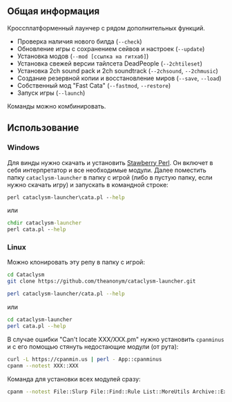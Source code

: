 ## Общая информация
Кроссплатформенный лаунчер с рядом дополнительных функций.
- Проверка наличия нового билда (`--check`)
- Обновление игры с сохранением сейвов и настроек (`--update`)
- Установка модов (`--mod [ссылка на гитхаб]`)
- Установка свежей версии тайлсета DeadPeople (`--2chtileset`)
- Установка 2ch sound pack и 2ch soundtrack (`--2chsound`, `--2chmusic`)
- Создание резервной копии и восстановление миров (`--save`, `--load`)
- Собственный мод "Fast Cata" (`--fastmod`, `--restore`)
- Запуск игры (`--launch`)

Команды можно комбинировать.

## Использование

### Windows
Для винды нужно скачать и установить [Stawberry Perl](http://strawberryperl.com/). Он включет в себя интерпретатор и все необходимые модули.
Далее поместить папку `cataclysm-launcher` в папку с игрой (либо в пустую папку, если нужно скачать игру) и запускать в командной строке:
```bat
perl cataclysm-launcher\cata.pl --help
```
или
```bat
chdir cataclysm-launcher
perl cata.pl --help
```

### Linux
Можно клонировать эту репу в папку с игрой:
```bash
cd Cataclysm
git clone https://github.com/theanonym/cataclysm-launcher.git

perl cataclysm-launcher/cata.pl --help
```
или
```bash
cd cataclysm-launcher
perl cata.pl --help
```

В случае ошибки "Can't locate ХХХ/XXX.pm" нужно установить `cpanminus` и с его помощью стянуть недостающие модули (от рута):
```bash
curl -L https://cpanmin.us | perl - App::cpanminus
cpanm --notest XXX::XXX
```
Команда для установки всех модулей сразу:
```bash
cpanm --notest File::Slurp File::Find::Rule List::MoreUtils Archive::Extract LWP JSON
```
